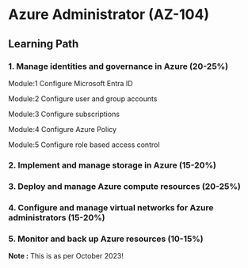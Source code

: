 # Azure Administrator (AZ-104)

## Learning Path

### 1. Manage identities and governance in Azure (20-25%)

Module:1 Configure Microsoft Entra ID

Module:2 Configure user and group accounts

Module:3 Configure subscriptions

Module:4 Configure Azure Policy

Module:5 Configure role based access control


### 2. Implement and manage storage in Azure (15-20%)
### 3. Deploy and manage Azure compute resources (20-25%)
### 4. Configure and manage virtual networks for Azure administrators (15-20%)
### 5. Monitor and back up Azure resources (10-15%)

__Note :__ This is as per October 2023!


